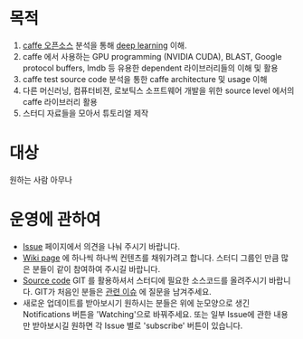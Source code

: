 # 목적
1. [caffe 오픈소스](http://caffe.berkeleyvision.org/) 분석을 통해 [deep learning](http://deeplearning.net/) 이해.
2. caffe 에서 사용하는 GPU programming (NVIDIA CUDA), BLAST, Google protocol buffers, lmdb 등 유용한 dependent 라이브러리들의 이해 및 활용
3. caffe test source code 분석을 통한 caffe architecture 및 usage 이해
4. 다른 머신러닝, 컴퓨터비젼, 로보틱스 소프트웨어 개발을 위한 source level 에서의 caffe 라이브러리 활용
5. 스터디 자료들을 모아서 튜토리얼 제작 

# 대상
원하는 사람 아무나

# 운영에 관하여
* [Issue](https://github.com/koosyong/caffestudy/issues) 페이지에서 의견을 나눠 주시기 바랍니다.
* [Wiki page](https://github.com/koosyong/caffestudy/wiki) 에 하나씩 하나씩 컨텐츠를 채워가려고 합니다. 스터디 그룹인 만큼 많은 분들이 같이 참여하여 주시길 바랍니다. 
* [Source code](https://github.com/koosyong/caffestudy) GIT 를 활용하셔서 스터디에 필요한 소스코드를 올려주시기 바랍니다. GIT가 처음인 분들은 [관련 이슈](https://github.com/koosyong/caffestudy/issues/4) 에 질문을 남겨주세요.
* 새로운 업데이트를 받아보시기 원하시는 분들은 위에 눈모양으로 생긴 Notifications 버튼을 'Watching'으로 바꿔주세요. 또는 일부 Issue에 관한 내용만 받아보시길 원하면 각 Issue 별로 'subscribe' 버튼이 있습니다.

